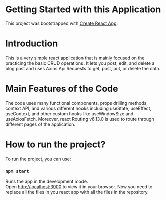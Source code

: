 # Getting Started with this Application

This project was bootstrapped with [Create React App](https://github.com/facebook/create-react-app).

# Introduction

This is a very simple react application that is mainly focused on the practicing the basic CRUD operations. It lets you post, edit, and delete a blog post and uses Axios Api Requests to get, post, put, or delete the data. 

# Main Features of the Code

The code uses many functional components, props drilling methods, context API, and various different hooks including useState, useEffect, useContext, and other custom hooks like useWindowSize and useAxiosFetch. Moreover, react Routing v6.13.0 is used to route through different pages of the application. 

# How to run the project?

To run the project, you can use:

### `npm start`

Runs the app in the development mode.\
Open [http://localhost:3000](http://localhost:3000) to view it in your browser.
Now you need to replace all the files in you react app with all the files in the repository.

